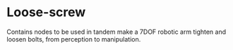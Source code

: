 # Loose-screw
Contains nodes to be used in tandem make a 7DOF robotic arm tighten and loosen bolts, from perception to manipulation.
